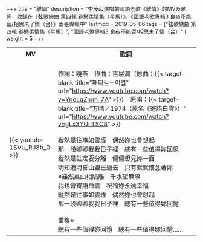 +++
title = "離情"
description = "李茂山演唱的國語老歌《離情》的MV及歌詞，收錄在《弦歌戀曲 第四輯 眷戀柔情集（星馬）》、《國語老歌專輯3 良夜不能留/相思未了情（台）》兩張專輯中"
lastmod = 2019-05-06
tags = ["弦歌戀曲 第四輯 眷戀柔情集（星馬）",  "國語老歌專輯3 良夜不能留/相思未了情（台）" ]
weight = 5
+++

MV  | 歌詞  
--------------|-------
{{< youtube 1SVU_RJ8b_0 >}}|<br/>作詞：曉燕　作曲：吉屋潤（原曲：{{< target-blank title="패티김－이별" url="https://www.youtube.com/watch?v=YnoLqZmm_7A" >}}）　原唱：{{< target-blank title="方晴／1974（原名《寄語白雲》）" url="https://www.youtube.com/watch?v=gLx3YUnTSC8" >}}<br/><br/>縱然是往事如雲煙　偶然妳也會想起<br/>那一段卿卿我我日子裡　總有一些值得妳回憶<br/>縱然是註定要分離　偏偏想見妳一面<br/>明知道海誓山盟已過去　只有默默懷念著妳<br/>※雖然萬山相隔離　千水望無際<br/>我也會寄語白雲　祝福妳永遠幸福<br/>縱然是往事如雲煙　偶然妳也會想起<br/>那一段卿卿我我日子裡　總有一些值得妳回憶<br/><br/>重複※<br/>總有一些值得妳回憶　總有一些值得妳回憶……
